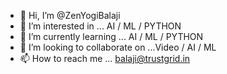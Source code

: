- 👋 Hi, I’m @ZenYogiBalaji
- 👀 I’m interested in ... AI / ML / PYTHON
- 🌱 I’m currently learning ... AI / ML / PYTHON
- 💞️ I’m looking to collaborate on ...Video / AI / ML 
- 📫 How to reach me ... balaji@trustgrid.in

<!---
ZenYogiBalaji/ZenYogiBalaji is a ✨ special ✨ repository because its `README.md` (this file) appears on your GitHub profile.
You can click the Preview link to take a look at your changes.
--->
